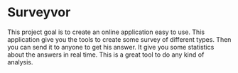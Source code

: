 Surveyvor
=========

This project goal is to create an online application easy to use. This application give you the tools to create some survey of different types. Then you can send it to anyone to get his answer. It give you some statistics about the answers in real time. This is a great tool to do any kind of analysis. 
